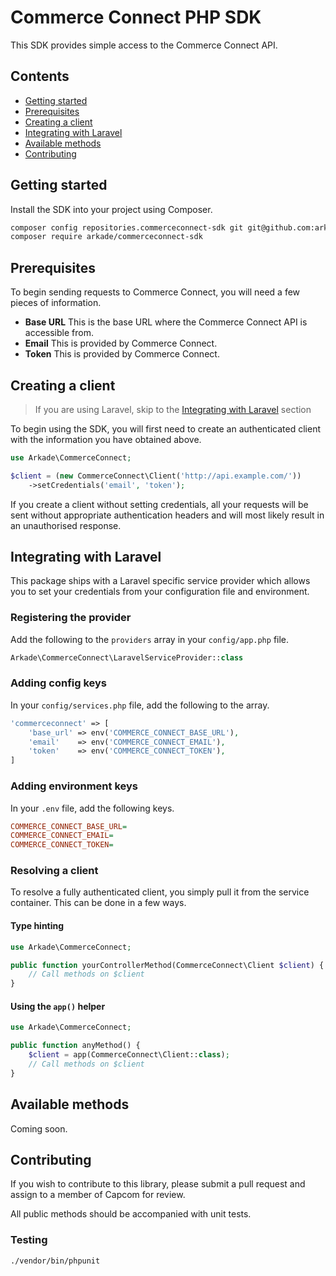 # Commerce Connect PHP SDK

This SDK provides simple access to the Commerce Connect API.

## Contents

- [Getting started](#getting-started)
- [Prerequisites](#prerequisites)
- [Creating a client](#creating-a-client)
- [Integrating with Laravel](#integrating-with-laravel)
- [Available methods](#available-methods)
- [Contributing](#contributing)

## Getting started

Install the SDK into your project using Composer.

```bash
composer config repositories.commerceconnect-sdk git git@github.com:arkade-digital/commerceconnect-sdk.git
composer require arkade/commerceconnect-sdk
```

## Prerequisites

To begin sending requests to Commerce Connect, you will need a few pieces of information.

- __Base URL__ This is the base URL where the Commerce Connect API is accessible from.
- __Email__ This is provided by Commerce Connect.
- __Token__ This is provided by Commerce Connect.

## Creating a client

> If you are using Laravel, skip to the [Integrating with Laravel](#integrating-with-laravel) section

To begin using the SDK, you will first need to create an authenticated client with the information you have obtained above.

```php
use Arkade\CommerceConnect;

$client = (new CommerceConnect\Client('http://api.example.com/'))
    ->setCredentials('email', 'token');
```

If you create a client without setting credentials, all your requests will be sent without appropriate authentication headers and will most likely result in an unauthorised response.

## Integrating with Laravel

This package ships with a Laravel specific service provider which allows you to set your credentials from your configuration file and environment.

### Registering the provider

Add the following to the `providers` array in your `config/app.php` file.

```php
Arkade\CommerceConnect\LaravelServiceProvider::class
```

### Adding config keys

In your `config/services.php` file, add the following to the array.

```php
'commerceconnect' => [
    'base_url' => env('COMMERCE_CONNECT_BASE_URL'),
    'email'    => env('COMMERCE_CONNECT_EMAIL'),
    'token'    => env('COMMERCE_CONNECT_TOKEN'),
]
```

### Adding environment keys

In your `.env` file, add the following keys.

```ini
COMMERCE_CONNECT_BASE_URL=
COMMERCE_CONNECT_EMAIL=
COMMERCE_CONNECT_TOKEN=
```

### Resolving a client

To resolve a fully authenticated client, you simply pull it from the service container. This can be done in a few ways.

#### Type hinting

```php
use Arkade\CommerceConnect;

public function yourControllerMethod(CommerceConnect\Client $client) {
    // Call methods on $client
}
```

#### Using the `app()` helper

```php
use Arkade\CommerceConnect;

public function anyMethod() {
    $client = app(CommerceConnect\Client::class);
    // Call methods on $client
}
```

## Available methods

Coming soon.

## Contributing

If you wish to contribute to this library, please submit a pull request and assign to a member of Capcom for review.

All public methods should be accompanied with unit tests.

### Testing

```bash
./vendor/bin/phpunit
```